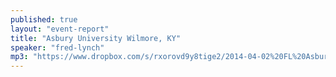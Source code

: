```yaml
---
published: true
layout: "event-report"
title: "Asbury University Wilmore, KY"
speaker: "fred-lynch"
mp3: "https://www.dropbox.com/s/rxorovd9y8tige2/2014-04-02%20FL%20Asbury%20University%20Wilmore%2C%20KY.mp3"
---
```


